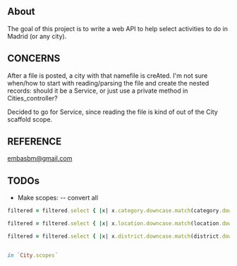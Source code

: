 ## About

The goal of this project is to write a web API to help select activities to do in Madrid (or any city).

## CONCERNS

After a file is posted, a city with that namefile is creAted. I'm not sure when/how to start with reading/parsing the file and create the nested records: should it be a Service, or just use a private method in Cities_controller?

Decided to go for Service, since reading the file is kind of out of the City scaffold scope.

## REFERENCE
embasbm@gmail.com

## TODOs

 - Make scopes:
    -- convert all
```ruby
filtered = filtered.select { |x| x.category.downcase.match(category.downcase) } if category.present?

filtered = filtered.select { |x| x.location.downcase.match(location.downcase) } if location.present?

filtered = filtered.select { |x| x.district.downcase.match(district.downcase) } if district.present?```


in `City.scopes`
